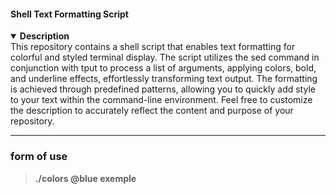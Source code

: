 #### **Shell Text Formatting Script**

<details open>
  <summary><strong>Description</strong></summary>
This repository contains a shell script that enables text formatting for colorful and styled terminal display. The script utilizes the sed command in conjunction with tput to process a list of arguments, applying colors, bold, and underline effects, effortlessly transforming text output. The formatting is achieved through predefined patterns, allowing you to quickly add style to your text within the command-line environment. Feel free to customize the description to accurately reflect the content and purpose of your repository.
</details>

---

### form of use
> **./colors @blue exemple**

